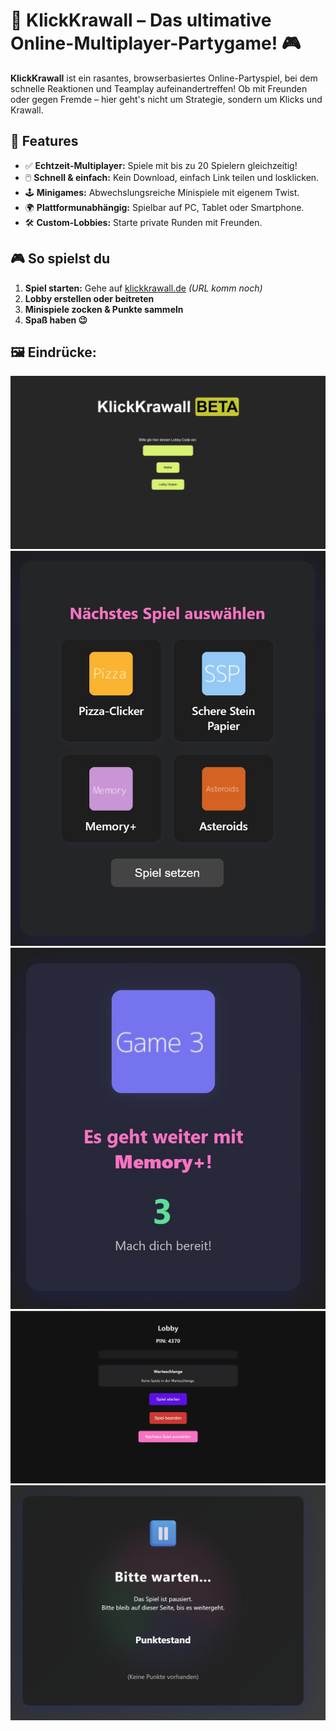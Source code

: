 # 🎉 KlickKrawall – Das ultimative Online-Multiplayer-Partygame! 🎮

**KlickKrawall** ist ein rasantes, browserbasiertes Online-Partyspiel, bei dem schnelle Reaktionen und Teamplay aufeinandertreffen! Ob mit Freunden oder gegen Fremde – hier geht's nicht um Strategie, sondern um Klicks und Krawall.

## 🚀 Features

- ✅ **Echtzeit-Multiplayer:** Spiele mit bis zu 20 Spielern gleichzeitig!
- 🖱️ **Schnell & einfach:** Kein Download, einfach Link teilen und losklicken.
- 🕹️ **Minigames:** Abwechslungsreiche Minispiele mit eigenem Twist.
- 🌍 **Plattformunabhängig:** Spielbar auf PC, Tablet oder Smartphone.
- 🛠️ **Custom-Lobbies:** Starte private Runden mit Freunden.

## 🎮 So spielst du

1. **Spiel starten:** Gehe auf [klickkrawall.de](https://klickkrawall.netlify.app) *(URL komm noch)*  
2. **Lobby erstellen oder beitreten**  
3. **Minispiele zocken & Punkte sammeln**
4. **Spaß haben 😉**

## 🖼️ Eindrücke:

![Hauptmenü](Bilder/hauptmenu.jpg)
![Auswahl](Bilder/auswahl.jpg)
![Los](Bilder/los.jpg)
![Mainscreen](Bilder/mainscreen.jpg)
![Pause](Bilder/pause.jpg)

